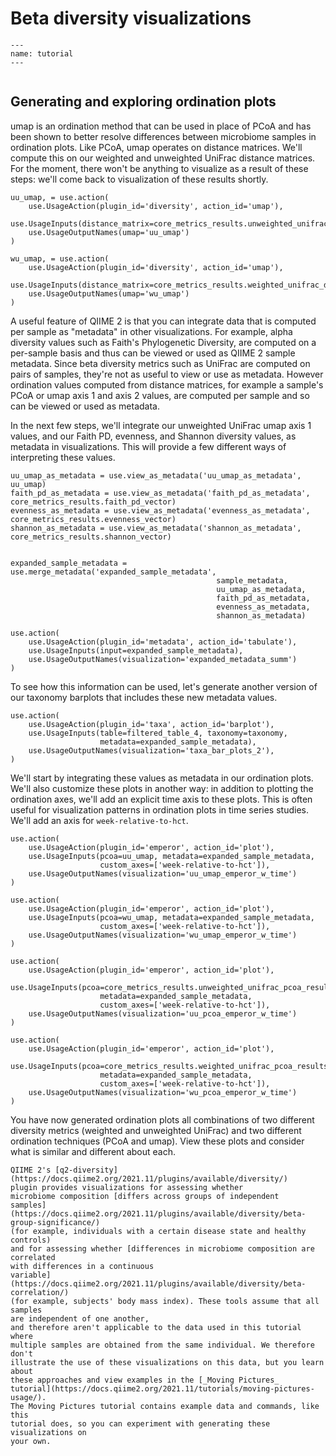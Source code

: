 # Beta diversity visualizations

```{usage-scope}
---
name: tutorial
---
```

```{usage-selector}
```

## Generating and exploring ordination plots
umap is an ordination method that can be used in place of PCoA and has been
shown to better resolve differences between microbiome samples in ordination
plots. Like PCoA, umap operates on distance matrices. We'll compute this on our
weighted and unweighted UniFrac distance matrices. For the moment, there won't
be anything to visualize as a result of these steps: we'll come back to
visualization of these results shortly.

```{usage}
uu_umap, = use.action(
    use.UsageAction(plugin_id='diversity', action_id='umap'),
    use.UsageInputs(distance_matrix=core_metrics_results.unweighted_unifrac_distance_matrix),
    use.UsageOutputNames(umap='uu_umap')
)

wu_umap, = use.action(
    use.UsageAction(plugin_id='diversity', action_id='umap'),
    use.UsageInputs(distance_matrix=core_metrics_results.weighted_unifrac_distance_matrix),
    use.UsageOutputNames(umap='wu_umap')
)
```

A useful feature of QIIME 2 is that you can integrate data that is computed per
sample as "metadata" in other visualizations. For example, alpha diversity
values such as Faith's Phylogenetic Diversity, are computed on a per-sample
basis and thus can be viewed or used as QIIME 2 sample metadata. Since beta
diversity metrics such as UniFrac are computed on pairs of samples, they're not
as useful to view or use as metadata. However ordination values computed from
distance matrices, for example a sample's PCoA or umap axis 1 and axis 2
values, are computed per sample and so can be viewed or used as metadata.

In the next few steps, we'll integrate our unweighted UniFrac umap axis 1
values, and our Faith PD, evenness, and Shannon diversity values, as metadata
in visualizations. This will provide a few different ways of interpreting
these values.

```{usage}
uu_umap_as_metadata = use.view_as_metadata('uu_umap_as_metadata', uu_umap)
faith_pd_as_metadata = use.view_as_metadata('faith_pd_as_metadata', core_metrics_results.faith_pd_vector)
evenness_as_metadata = use.view_as_metadata('evenness_as_metadata', core_metrics_results.evenness_vector)
shannon_as_metadata = use.view_as_metadata('shannon_as_metadata', core_metrics_results.shannon_vector)


expanded_sample_metadata = use.merge_metadata('expanded_sample_metadata',
                                              sample_metadata,
                                              uu_umap_as_metadata,
                                              faith_pd_as_metadata,
                                              evenness_as_metadata,
                                              shannon_as_metadata)
```

```{usage}
use.action(
    use.UsageAction(plugin_id='metadata', action_id='tabulate'),
    use.UsageInputs(input=expanded_sample_metadata),
    use.UsageOutputNames(visualization='expanded_metadata_summ')
)
```

To see how this information can be used, let's generate another version of our
taxonomy barplots that includes these new metadata values.

```{usage}
use.action(
    use.UsageAction(plugin_id='taxa', action_id='barplot'),
    use.UsageInputs(table=filtered_table_4, taxonomy=taxonomy,
                    metadata=expanded_sample_metadata),
    use.UsageOutputNames(visualization='taxa_bar_plots_2'),
)
```

We'll start by integrating these values as metadata in our ordination plots.
We'll also customize these plots in another way: in addition to plotting the
ordination axes, we'll add an explicit time axis to these plots. This is often
useful for visualization patterns in ordination plots in time series studies.
We'll add an axis for `week-relative-to-hct`.

```{usage}
use.action(
    use.UsageAction(plugin_id='emperor', action_id='plot'),
    use.UsageInputs(pcoa=uu_umap, metadata=expanded_sample_metadata,
                    custom_axes=['week-relative-to-hct']),
    use.UsageOutputNames(visualization='uu_umap_emperor_w_time')
)

use.action(
    use.UsageAction(plugin_id='emperor', action_id='plot'),
    use.UsageInputs(pcoa=wu_umap, metadata=expanded_sample_metadata,
                    custom_axes=['week-relative-to-hct']),
    use.UsageOutputNames(visualization='wu_umap_emperor_w_time')
)

use.action(
    use.UsageAction(plugin_id='emperor', action_id='plot'),
    use.UsageInputs(pcoa=core_metrics_results.unweighted_unifrac_pcoa_results,
                    metadata=expanded_sample_metadata,
                    custom_axes=['week-relative-to-hct']),
    use.UsageOutputNames(visualization='uu_pcoa_emperor_w_time')
)

use.action(
    use.UsageAction(plugin_id='emperor', action_id='plot'),
    use.UsageInputs(pcoa=core_metrics_results.weighted_unifrac_pcoa_results,
                    metadata=expanded_sample_metadata,
                    custom_axes=['week-relative-to-hct']),
    use.UsageOutputNames(visualization='wu_pcoa_emperor_w_time')
)
```

You have now generated ordination plots all combinations of two different
diversity metrics (weighted and unweighted UniFrac) and two different
ordination techniques (PCoA and umap). View these plots and consider what is
similar and different about each.

```{tip}
QIIME 2's [q2-diversity](https://docs.qiime2.org/2021.11/plugins/available/diversity/)
plugin provides visualizations for assessing whether
microbiome composition [differs across groups of independent
samples](https://docs.qiime2.org/2021.11/plugins/available/diversity/beta-group-significance/)
(for example, individuals with a certain disease state and healthy controls)
and for assessing whether [differences in microbiome composition are correlated
with differences in a continuous
variable](https://docs.qiime2.org/2021.11/plugins/available/diversity/beta-correlation/)
(for example, subjects' body mass index). These tools assume that all samples
are independent of one another,
and therefore aren't applicable to the data used in this tutorial where
multiple samples are obtained from the same individual. We therefore don't
illustrate the use of these visualizations on this data, but you learn about
these approaches and view examples in the [_Moving Pictures_
tutorial](https://docs.qiime2.org/2021.11/tutorials/moving-pictures-usage/).
The Moving Pictures tutorial contains example data and commands, like this
tutorial does, so you can experiment with generating these visualizations on
your own.
```

